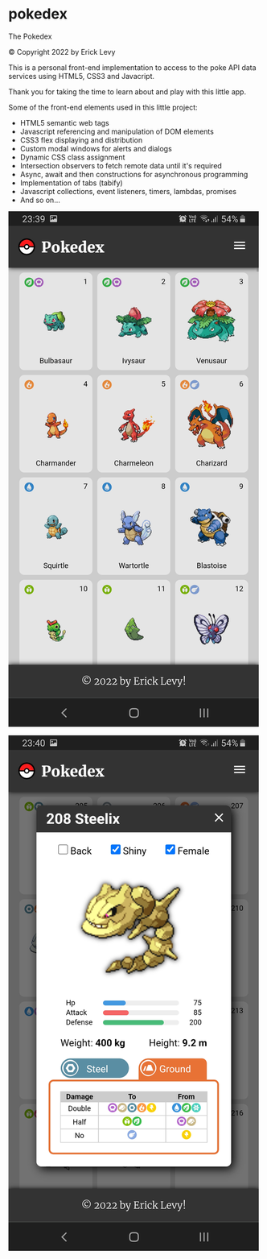 # pokedex

The Pokedex

© Copyright 2022 by Erick Levy

This is a personal front-end implementation to access to the poke API data services using HTML5, CSS3 and Javacript.

Thank you for taking the time to learn about and play with this little app.

Some of the front-end elements used in this little project:

* HTML5 semantic web tags
* Javascript referencing and manipulation of DOM elements
* CSS3 flex displaying and distribution
* Custom modal windows for alerts and dialogs
* Dynamic CSS class assignment
* Intersection observers to fetch remote data until it's required
* Async, await and then constructions for asynchronous programming
* Implementation of tabs (tabify)
* Javascript collections, event listeners, timers, lambdas, promises
* And so on...

![Screenshot 1](Screenshot_1.jpg)

![Screenshot 2](Screenshot_2.jpg)
